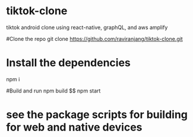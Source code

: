 # tiktok-clone
tiktok android clone using react-native, graphQL, and aws amplify


#Clone the repo
git clone https://github.com/raviranjang/tiktok-clone.git


# Install the dependencies
npm i

#Build and run
npm build $$ npm start

# see the package scripts for building for web and native devices
